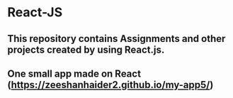 # React-JS
## This repository contains Assignments and other projects created by using React.js.

## One small app made on React (https://zeeshanhaider2.github.io/my-app5/)
